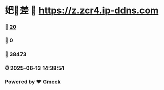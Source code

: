 # 妑🔭差 :link: https://z.zcr4.ip-ddns.com 
### :page_facing_up: [20](https://z.zcr4.ip-ddns.com/tag.html) 
### :speech_balloon: 0 
### :hibiscus: 38473 
### :alarm_clock: 2025-06-13 14:38:51 
### Powered by :heart: [Gmeek](https://github.com/Meekdai/Gmeek)
